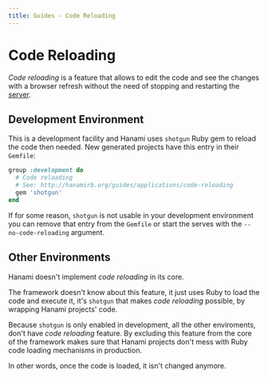 ```yaml
---
title: Guides - Code Reloading
---
```


# Code Reloading

_Code reloading_ is a feature that allows to edit the code and see the changes with a browser refresh without the need of stopping and restarting the [server](/guides/command-line/applications).

## Development Environment

This is a development facility and Hanami uses `shotgun` Ruby gem to reload the code then needed.
New generated projects have this entry in their `Gemfile`:

```ruby
group :development do
  # Code reloading
  # See: http://hanamirb.org/guides/applications/code-reloading
  gem 'shotgun'
end
```

If for some reason, `shotgun` is not usable in your development environment you can remove that entry from the `Gemfile` or start the serves with the `--no-code-reloading` argument.

## Other Environments

Hanami doesn't implement _code reloading_ in its core.

The framework doesn't know about this feature, it just uses Ruby to load the code and execute it, it's `shotgun` that makes _code reloading_ possible, by wrapping Hanami projects' code.

Because `shotgun` is only enabled in development, all the other enviroments, don't have _code reloading_ feature.
By excluding this feature from the core of the framework makes sure that Hanami projects don't mess with Ruby code loading mechanisms in production.

In other words, once the code is loaded, it isn't changed anymore.
